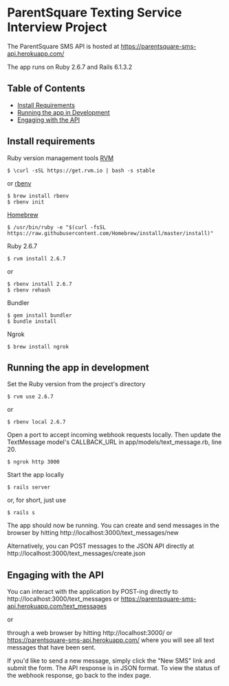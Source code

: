# ParentSquare Texting Service Interview Project

The ParentSquare SMS API is hosted at https://parentsquare-sms-api.herokuapp.com/

The app runs on Ruby 2.6.7 and Rails 6.1.3.2

## Table of Contents

* [Install Requirements](#install-requirements)
* [Running the app in Development](#running-the-app-in-development)
* [Engaging with the API](#engaging-with-the-api)

## Install requirements

Ruby version management tools
  [RVM](https://rvm.io/rvm/install)
  ```
  $ \curl -sSL https://get.rvm.io | bash -s stable
  ```
  or
  [rbenv](https://github.com/rbenv/rbenv)
  ```
  $ brew install rbenv
  $ rbenv init
  ```

[Homebrew](https://brew.sh/)
```
$ /usr/bin/ruby -e "$(curl -fsSL https://raw.githubusercontent.com/Homebrew/install/master/install)"
```

Ruby 2.6.7
```
$ rvm install 2.6.7
```
or
```
$ rbenv install 2.6.7
$ rbenv rehash
```

Bundler
```
$ gem install bundler
$ bundle install
```

Ngrok
```
$ brew install ngrok
```

## Running the app in development

Set the Ruby version from the project's directory

```
$ rvm use 2.6.7
```
or
```
$ rbenv local 2.6.7
```

Open a port to accept incoming webhook requests locally. Then update the TextMessage model's CALLBACK_URL in app/models/text_message.rb, line 20.

```
$ ngrok http 3000
```

Start the app locally

```
$ rails server
```

or, for short, just use

```
$ rails s
```

The app should now be running.
You can create and send messages in the browser by hitting http://localhost:3000/text_messages/new

Alternatively, you can POST messages to the JSON API directly at http://localhost:3000/text_messages/create.json

## Engaging with the API

You can interact with the application by POST-ing directly to http://localhost:3000/text_messages or  https://parentsquare-sms-api.herokuapp.com/text_messages

or

through a web browser by hitting http://localhost:3000/ or https://parentsquare-sms-api.herokuapp.com/ where you will see all text messages that have been sent.

If you'd like to send a new message, simply click the "New SMS" link and submit the form. The API response is in JSON format. To view the status of the webhook response, go back to the index page.
